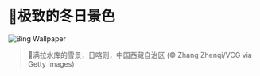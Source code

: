 # 🔖极致的冬日景色

![Bing Wallpaper](https://www.bing.com/th?id=OHR.WinterSolstice2024_ZH-CN2045153949_1920x1080.jpg&rf=LaDigue_1920x1080.jpg&pid=hp)

> 📝满拉水库的雪景，日喀则，中国西藏自治区 (© Zhang Zhenqi/VCG via Getty Images)
